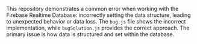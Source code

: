 This repository demonstrates a common error when working with the Firebase Realtime Database: incorrectly setting the data structure, leading to unexpected behavior or data loss. The `bug.js` file shows the incorrect implementation, while `bugSolution.js` provides the correct approach.  The primary issue is how data is structured and set within the database.